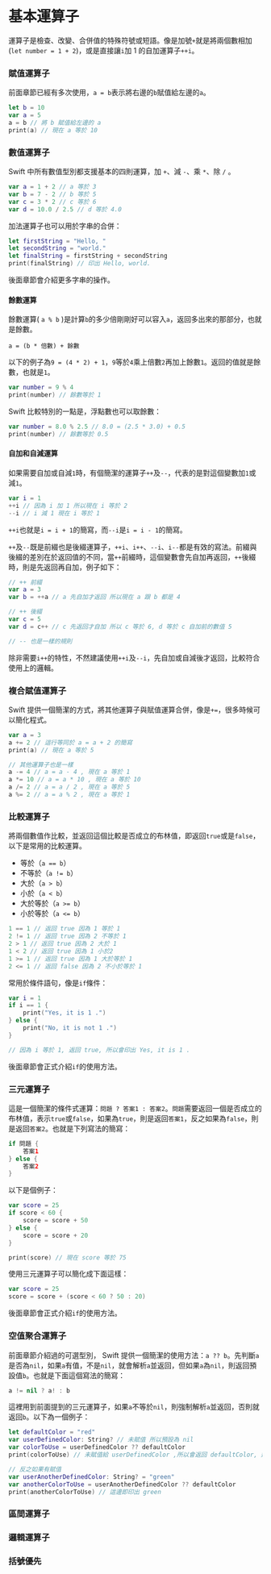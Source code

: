 # 基本運算子

運算子是檢查、改變、合併值的特殊符號或短語。像是加號`+`就是將兩個數相加 (`let number = 1 + 2`)，或是直接讓`i`加 1 的自加運算子`++i`。


### 賦值運算子

前面章節已經有多次使用，`a = b`表示將右邊的`b`賦值給左邊的`a`。

```swift
let b = 10
var a = 5
a = b // 將 b 賦值給左邊的 a
print(a) // 現在 a 等於 10

```


### 數值運算子

Swift 中所有數值型別都支援基本的四則運算，加 `+`、減 `-`、乘 `*`、除 `/` 。

```swift
var a = 1 + 2 // a 等於 3
var b = 7 - 2 // b 等於 5
var c = 3 * 2 // c 等於 6
var d = 10.0 / 2.5 // d 等於 4.0

```

加法運算子也可以用於字串的合併：

```swift
let firstString = "Hello, "
let secondString = "world."
let finalString = firstString + secondString
print(finalString) // 印出 Hello, world.

```

後面章節會介紹更多字串的操作。

#### 餘數運算

餘數運算( `a % b` )是計算`b`的多少倍剛剛好可以容入`a`，返回多出來的那部分，也就是餘數。

`a = (b * 倍數) + 餘數`

以下的例子為`9 = (4 * 2) + 1`，`9`等於`4`乘上倍數`2`再加上餘數`1`。返回的值就是餘數，也就是`1`。

```swift
var number = 9 % 4
print(number) // 餘數等於 1

```

Swift 比較特別的一點是，浮點數也可以取餘數：

```swift
var number = 8.0 % 2.5 // 8.0 = (2.5 * 3.0) + 0.5
print(number) // 餘數等於 0.5

```

#### 自加和自減運算

如果需要自加或自減`1`時，有個簡潔的運算子`++`及`--`，代表的是對這個變數加`1`或減`1`。

```swift
var i = 1
++i // 因為 i 加 1 所以現在 i 等於 2
--i // i 減 1 現在 i 等於 1

```

`++i`也就是`i = i + 1`的簡寫，而`--i`是`i = i - 1`的簡寫。

`++`及`--`既是前綴也是後綴運算子，`++i`、`i++`、`--i`、`i--`都是有效的寫法。前綴與後綴的差別在於返回值的不同，當`++`前綴時，這個變數會先自加再返回，`++`後綴時，則是先返回再自加，例子如下：

```swift
// ++ 前綴
var a = 3
var b = ++a // a 先自加才返回 所以現在 a 跟 b 都是 4

// ++ 後綴
var c = 5
var d = c++ // c 先返回才自加 所以 c 等於 6, d 等於 c 自加前的數值 5

// -- 也是一樣的規則

```

除非需要`i++`的特性，不然建議使用`++i`及`--i`，先自加或自減後才返回，比較符合使用上的邏輯。


### 複合賦值運算子

Swift 提供一個簡潔的方式，將其他運算子與賦值運算合併，像是`+=`，很多時候可以簡化程式。

```swift
var a = 3
a += 2 // 這行等同於 a = a + 2 的簡寫
print(a) // 現在 a 等於 5

// 其他運算子也是一樣
a -= 4 // a = a - 4 , 現在 a 等於 1
a *= 10 // a = a * 10 , 現在 a 等於 10
a /= 2 // a = a / 2 , 現在 a 等於 5
a %= 2 // a = a % 2 , 現在 a 等於 1

```


### 比較運算子

將兩個數值作比較，並返回這個比較是否成立的布林值，即返回`true`或是`false`，以下是常用的比較運算。

- 等於（`a == b`）
- 不等於（`a != b`）
- 大於（`a > b`）
- 小於（`a < b`）
- 大於等於（`a >= b`）
- 小於等於（`a <= b`）

```swift
1 == 1 // 返回 true 因為 1 等於 1
2 != 1 // 返回 true 因為 2 不等於 1
2 > 1 // 返回 true 因為 2 大於 1
1 < 2 // 返回 true 因為 1 小於2
1 >= 1 // 返回 true 因為 1 大於等於 1
2 <= 1 // 返回 false 因為 2 不小於等於 1

```

常用於條件語句，像是`if`條件：

```swift
var i = 1
if i == 1 {
    print("Yes, it is 1 .")
} else {
    print("No, it is not 1 .")
}

// 因為 i 等於 1, 返回 true, 所以會印出 Yes, it is 1 .

```

後面章節會正式介紹`if`的使用方法。

### 三元運算子

這是一個簡潔的條件式運算：`問題 ? 答案1 : 答案2`。`問題`需要返回一個是否成立的布林值，表示`true`或`false`，如果為`true`，則是返回`答案1`，反之如果為`false`，則是返回`答案2`。也就是下列寫法的簡寫：

```swift
if 問題 {
    答案1
} else {
    答案2
}

```

以下是個例子：

```swift
var score = 25
if score < 60 {
    score = score + 50
} else {
    score = score + 20
}

print(score) // 現在 score 等於 75

```

使用三元運算子可以簡化成下面這樣：

```swift
var score = 25
score = score + (score < 60 ? 50 : 20)

```

後面章節會正式介紹`if`的使用方法。


### 空值聚合運算子

前面章節介紹過的可選型別， Swift 提供一個簡潔的使用方法：`a ?? b`。先判斷`a`是否為`nil`，如果`a`有值，不是`nil`，就會解析`a`並返回，但如果`a`為`nil`，則返回預設值`b`。也就是下面這個寫法的簡寫：
```swift
a != nil ? a! : b

```

這裡用到前面提到的三元運算子，如果`a`不等於`nil`，則強制解析`a`並返回，否則就返回`b`。以下為一個例子：

```swift
let defaultColor = "red"
var userDefinedColor: String? // 未賦值 所以預設為 nil
var colorToUse = userDefinedColor ?? defaultColor
print(colorToUse) // 未賦值給 userDefinedColor ,所以會返回 defaultColor, 這邊即印出 red

// 反之如果有賦值
var userAnotherDefinedColor: String? = "green"
var anotherColorToUse = userAnotherDefinedColor ?? defaultColor
print(anotherColorToUse) // 這邊即印出 green

```


### 區間運算子

### 邏輯運算子

### 括號優先